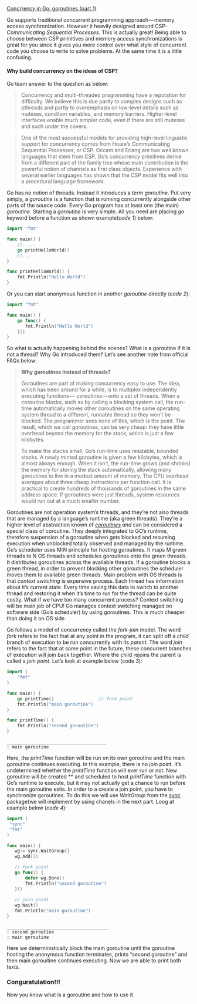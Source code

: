 [Concrrency in Go: goroutines (part 1)][1]

[1]: https://medium.com/fstack/concrrency-in-go-goroutines-part-1

Go supports traditional concurrent programming approach — memory access 
synchronization. However it heavily designed around CSP- *Communicating 
Sequential Processes.* This is actually great! Being able to choose between CSP 
primitives and memory access synchronizations is great for you since it gives 
you more control over what style of concurrent code you choose to write to solve 
problems. At the same time it is a little confusing.

#### Why build concurrency on the ideas of CSP?

Go team answer to the question as below:

> Concurrency and multi-threaded programming have a reputation for difficulty. We 
> believe this is due partly to complex designs such as pthreads and partly to 
> overemphasis on low-level details such as mutexes, condition variables, and 
> memory barriers. Higher-level interfaces enable much simpler code, even if there 
> are still mutexes and such under the covers.
 
> One of the most successful models for providing high-level linguistic support 
> for concurrency comes from Hoare’s Communicating Sequential Processes, or CSP. 
> Occam and Erlang are two well known languages that stem from CSP. Go’s 
> concurrency primitives derive from a different part of the family tree whose 
> main contribution is the powerful notion of channels as first class objects. 
> Experience with several earlier languages has shown that the CSP model fits well 
> into a procedural language framework.

Go has no notion of threads. Instead it introduces a term *goroutine*.  Put very 
simply, a *goroutine* is a function that is running concurrently alongside other 
parts of the source code. Every Go program has at least one (the main) 
*goroutine*. Starting a *goroutine* is very simple. All you need are placing 
*go* keyword before a function as shown example(*code 1*) below:

```go
import "fmt"

func main() {
    //.....
    go printHelloWorld()
    //...
}

func printHelloWorld() {
    fmt.Println("Hello World")
}
```

Or you can start anonymous function in another *goroutine* directly (*code 2*):

```go
import "fmt"

func main() {
    go func() {
       fmt.Println("Hello World")
    }()
}
```

So what is actually happening behind the scenes? What is a goroutine if it is 
not a thread? Why Go introduced them? Let’s see another note from official FAQs 
below:

> **Why goroutines instead of threads?**
> 
> Goroutines are part of making concurrency easy to use. The idea, which has been 
> around for a while, is to multiplex independently executing functions — 
> coroutines — onto a set of threads. When a coroutine blocks, such as by calling 
> a blocking system call, the run-time automatically moves other coroutines on the 
> same operating system thread to a different, runnable thread so they won’t be 
> blocked. The programmer sees none of this, which is the point. The result, which 
> we call goroutines, can be very cheap: they have little overhead beyond the 
> memory for the stack, which is just a few kilobytes.
> 
> To make the stacks small, Go’s run-time uses resizable, bounded stacks. A newly 
> minted goroutine is given a few kilobytes, which is almost always enough. When 
> it isn’t, the run-time grows (and shrinks) the memory for storing the stack 
> automatically, allowing many goroutines to live in a modest amount of memory. 
> The CPU overhead averages about three cheap instructions per function call. It 
> is practical to create hundreds of thousands of goroutines in the same address 
> space. If goroutines were just threads, system resources would run out at a much 
> smaller number.

Goroutines are not operation system’s threads, and they’re not also threads that 
are managed by a language’s runtime (aka green threads).  They’re a higher level 
of abstraction known of [*coroutines*][2] *and* can be considered a special 
class of coroutine. They deeply integrated to GO’s runtime, therefore suspension 
of a goroutine when gets blocked and resuming execution when unblocked totally 
observed and managed by the runtime. Go’s scheduler uses M:N principle for 
hosting goroutines. It maps M green threads to N OS threads and schedules 
goroutines onto the green threads. It distributes goroutines across the 
available threads.  If a goroutine blocks a green thread, in order to prevent 
blocking other goroutines the scheduler moves them to available green threads. 
Main problem with OS threads is that *context switching* is expensive process. 
Each thread has information about it’s current state. Every time saving this 
data to switch to another thread and restoring it when it’s time to run for the 
thread can be quite costly. What if we have too many concurrent process? Context 
switching will be main job of CPU! Go manages context switching managed on 
software side (Go’s scheduler) by using goroutines. This is much cheaper than 
doing it on OS side

[2]: https://en.wikipedia.org/wiki/Coroutine

Go follows a model of concurrency called the *fork-join* model. The word *fork* 
refers to the fact that at any point in the program, it can split off a *child* 
branch of execution to be run concurrently with its *parent*. The word *join* 
refers to the fact that at some point in the future, these concurrent branches 
of execution will join back together.  Where the child rejoins the parent is 
called a *join point*. Let’s look at example below (code 3):

```go
import (
    "fmt"
)

func main() {
    go printTime()                 // fork point
    fmt.Println("main goroutine")  
}

func printTime() {
    fmt.Println("second goroutine")
}
```

```
______________________________________
: main goroutine
```

Here, the *printTime* function will be run on its own goroutine and the main 
goroutine continues executing. In this example, there is no join point. It’s 
undetermined whether the *printTime* function will ever run or not. New 
goroutine will be created ** and scheduled to host *printTime* function with 
Go’s runtime to execute, but it may not actually get a chance to run before the 
main goroutine exits. In order to a create a join point, you have to synchronize 
goroutines. To do this we will use *WaitGroup* from the [sync][3] package(we 
will implement by using chanels in the next part. Loog at example below (*code 
4*):

[3]: https://golang.org/pkg/sync/

```go
import (
 "sync"
 "fmt"
)

func main() {
   wg:= sync.WaitGroup{}
   wg.Add(1)

   // fork point
   go func() {
       defer wg.Done()
       fmt.Println("second goroutine")
   }()
 
   // join point
   wg.Wait()
   fmt.Println("main goroutine")
}
```

```
_______________________________________
: second goroutine
: main goroutine
```

Here we deterministically block the main goroutine until the goroutine hosting 
the anonymous function terminates, prints “second goroutine” and then main 
gorouitine continues executing. Now we are able to print both texts.

### Conguratulation!!!

Now you know what is a goroutine and how to use it.
